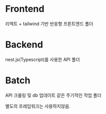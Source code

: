 # Frontend
리엑트 + tailwind 기반 반응형 프론트엔드 폴더

# Backend
nest.js(Typescript)를 사용한 API 폴더

# Batch
API 크롤링 및 db 업데이트 같은 주기적인 작업 폴더

별도의 프레임워크는 사용하지않음.